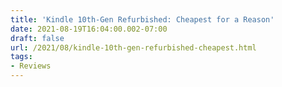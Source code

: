 ```yaml
---
title: 'Kindle 10th-Gen Refurbished: Cheapest for a Reason'
date: 2021-08-19T16:04:00.002-07:00
draft: false
url: /2021/08/kindle-10th-gen-refurbished-cheapest.html
tags: 
- Reviews
---
```


